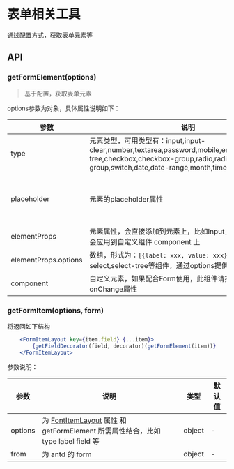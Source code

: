 # 表单相关工具

通过配置方式，获取表单元素等

## API

### getFormElement(options)

> 基于配置，获取表单元素

options参数为对象，具体属性说明如下：

参数|说明|类型|默认值
---|---|---|---
type | 元素类型，可用类型有：input,input-clear,number,textarea,password,mobile,email,select,select-tree,checkbox,checkbox-group,radio,radio-group,switch,date,date-range,month,time,cascader | string | 'input'
placeholder | 元素的placeholder属性 | string | '请输入{label}' 或 '请选择{label}' 
elementProps | 元素属性，会直接添加到元素上，比如Input上的属性等，但不会应用到自定义组件 component 上 | object | -
elementProps.options | 数组，形式为：`[{label: xxx, value: xxx}, ...]`，select,select-tree等组件，通过options提供选项 | array | -
component | 自定义元素，如果配合Form使用，此组件请提供value onChange属性 | any | - 


### getFormItem(options, form)

将返回如下结构
```jsx
    <FormItemLayout key={item.field} {...item}>
        {getFieldDecorator(field, decorator)(getFormElement(item))}
    </FormItemLayout>
```

参数说明：

参数|说明|类型|默认值
---|---|---|---
options | 为 [FontItemLayout](/example/form-item-layout) 属性 和 getFormElement 所需属性结合，比如 type label field 等 | object | -
from | 为 antd 的 form | object | -
